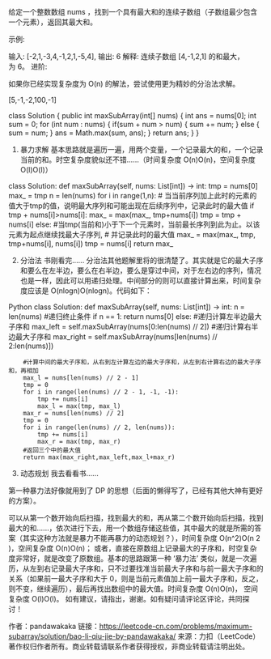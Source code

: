 给定一个整数数组 nums ，找到一个具有最大和的连续子数组（子数组最少包含一个元素），返回其最大和。

示例:

输入: [-2,1,-3,4,-1,2,1,-5,4],
输出: 6
解释: 连续子数组 [4,-1,2,1] 的和最大，为 6。
进阶:

如果你已经实现复杂度为 O(n) 的解法，尝试使用更为精妙的分治法求解。

[5,-1,-2,100,-1]

class Solution {
    public int maxSubArray(int[] nums) {
        int ans = nums[0];
        int sum = 0;
        for (int num : nums) {
            if(sum + num > num) {
                sum += num;
            } else {
                sum = num;
            }
            ans = Math.max(sum, ans);
        }
        return ans;
    }
}

1. 暴力求解
基本思路就是遍历一遍，用两个变量，一个记录最大的和，一个记录当前的和。时空复杂度貌似还不错......（时间复杂度 O(n)O(n)，空间复杂度 O(l)O(l)）

class Solution:
    def maxSubArray(self, nums: List[int]) -> int:
        tmp = nums[0]
        max_ = tmp
        n = len(nums)
        for i in range(1,n):
            # 当当前序列加上此时的元素的值大于tmp的值，说明最大序列和可能出现在后续序列中，记录此时的最大值
            if tmp + nums[i]>nums[i]:
                max_ = max(max_, tmp+nums[i])
                tmp = tmp + nums[i]
            else:
            #当tmp(当前和)小于下一个元素时，当前最长序列到此为止。以该元素为起点继续找最大子序列,
            # 并记录此时的最大值
                max_ = max(max_, tmp, tmp+nums[i], nums[i])
                tmp = nums[i]
        return max_
        
2. 分治法
书刚看完......
分治法其他题解里将的很清楚了。其实就是它的最大子序和要么在左半边，要么在右半边，要么是穿过中间，对于左右边的序列，情况也是一样，因此可以用递归处理。中间部分的则可以直接计算出来，时间复杂度应该是 O(nlogn)O(nlogn)。代码如下：

Python
class Solution:
    def maxSubArray(self, nums: List[int]) -> int:
        n = len(nums)
        #递归终止条件
        if n == 1:
            return nums[0]
        else:
            #递归计算左半边最大子序和
            max_left = self.maxSubArray(nums[0:len(nums) // 2])
            #递归计算右半边最大子序和
            max_right = self.maxSubArray(nums[len(nums) // 2:len(nums)])
        
        #计算中间的最大子序和，从右到左计算左边的最大子序和，从左到右计算右边的最大子序和，再相加
        max_l = nums[len(nums) // 2 - 1]
        tmp = 0
        for i in range(len(nums) // 2 - 1, -1, -1):
            tmp += nums[i]
            max_l = max(tmp, max_l)
        max_r = nums[len(nums) // 2]
        tmp = 0
        for i in range(len(nums) // 2, len(nums)):
            tmp += nums[i]
            max_r = max(tmp, max_r)
        #返回三个中的最大值
        return max(max_right,max_left,max_l+max_r)
3. 动态规划
我去看看书......

第一种暴力法好像就用到了 DP 的思想（后面的懒得写了，已经有其他大神有更好的方案）。

可以从第一个数开始向后扫描，找到最大的和，再从第二个数开始向后扫描，找到最大的和......，依次进行下去，用一个数组存储这些值，其中最大的就是所需的答案（其实这种方法就是暴力不能再暴力的动态规划？），时间复杂度 O(n^2)O(n 
2
 )，空间复杂度 O(n)O(n)；
或者，直接在原数组上记录最大的子序和，时空复杂度非常好，就是改变了原数组。基本的思路跟第一种 ‘暴力法’ 类似，就是一次遍历，从左到右记录最大子序和，只不过要找准当前最大子序和与前一最大子序和的关系（如果前一最大子序和大于 0，则是当前元素值加上前一最大子序和，反之，则不变，继续遍历），最后再找出数组中的最大值。时间复杂度 O(n)O(n)， 空间复杂度 O(l)O(l)。
如有建议，请指出，谢谢。如有疑问请评论区评论，共同探讨！

作者：pandawakaka
链接：https://leetcode-cn.com/problems/maximum-subarray/solution/bao-li-qiu-jie-by-pandawakaka/
来源：力扣（LeetCode）
著作权归作者所有。商业转载请联系作者获得授权，非商业转载请注明出处。
